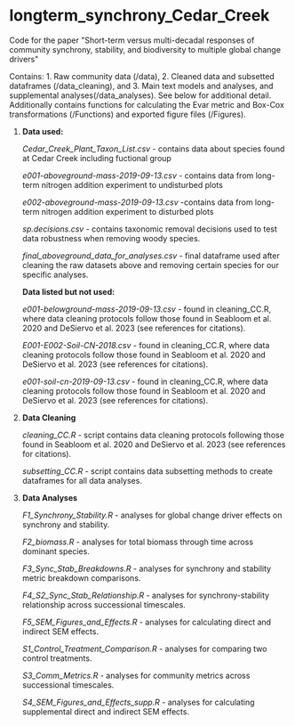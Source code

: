 # longterm_synchrony_Cedar_Creek

Code for the paper "Short-term versus multi-decadal responses of
community synchrony, stability, and biodiversity to multiple global
change drivers"

Contains: 1. Raw community data (/data), 2. Cleaned data and subsetted
dataframes (/data_cleaning), and 3. Main text models and analyses,
and supplemental analyses(/data_analyses). See below for additional
detail. Additionally contains functions for calculating the Evar metric
and Box-Cox transformations (/Functions) and exported figure files (/Figures).

1.  **Data used:**

    *Cedar_Creek_Plant_Taxon_List.csv* - contains data about species
    found at Cedar Creek including fuctional group

    *e001-aboveground-mass-2019-09-13.csv* - contains data from
    long-term nitrogen addition experiment to undisturbed plots

    *e002-aboveground-mass-2019-09-13.csv* -contains data from long-term
    nitrogen addition experiment to disturbed plots
    
    *sp.decisions.csv* - contains taxonomic removal decisions used to test
    data robustness when removing woody species.

    *final_aboveground_data_for_analyses.csv* - final dataframe used after cleaning
    the raw datasets above and removing certain species for our specific analyses.

    **Data listed but not used:**

    *e001-belowground-mass-2019-09-13.csv* - found in cleaning_CC.R,
    where data cleaning protocols follow those found in Seabloom et al.
    2020 and DeSiervo et al. 2023 (see references for citations).
    
    *E001-E002-Soil-CN-2018.csv* - found in cleaning_CC.R, where data
    cleaning protocols follow those found in Seabloom et al. 2020 and
    DeSiervo et al. 2023 (see references for citations).

    *e001-soil-cn-2019-09-13.csv* - found in cleaning_CC.R, where data
    cleaning protocols follow those found in Seabloom et al. 2020 and
    DeSiervo et al. 2023 (see references for citations).

3.  **Data Cleaning**

    *cleaning_CC.R* - script contains data cleaning protocols following
    those found in Seabloom et al. 2020 and DeSiervo et al. 2023 (see
    references for citations).

    *subsetting_CC.R* - script contains data subsetting methods
    to create dataframes for all data analyses.


4.  **Data Analyses**

    *F1_Synchrony_Stability.R* - analyses for global change driver effects on
    synchrony and stability.

    *F2_biomass.R* - analyses for total biomass through time across
    dominant species.

    *F3_Sync_Stab_Breakdowns.R* - analyses for synchrony and stability metric
    breakdown comparisons.

    *F4_S2_Sync_Stab_Relationship.R* - analyses for synchrony-stability
    relationship across successional timescales.

    *F5_SEM_Figures_and_Effects.R* - analyses for calculating direct and
    indirect SEM effects.

    *S1_Control_Treatment_Comparison.R* - analyses for comparing two
    control treatments.

    *S3_Comm_Metrics.R* - analyses for community metrics across
    successional timescales.

    *S4_SEM_Figures_and_Effects_supp.R* - analyses for calculating
    supplemental direct and indirect SEM effects.
